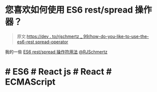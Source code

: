 # 您喜欢如何使用 ES6 rest/spread 操作器？

> 原文:[https://dev . to/rjschmertz _ 99/how-do-you-like-to-use-the-es6-rest spread-operator](https://dev.to/rjschmertz_99/how-do-you-like-to-use-the-es6-restspread-operator)

我的一些 [ES6 rest/spread 操作符用法](http://www.smartdevnow.com/2017/06/02/es6-restspread-operator-usage/)
[@RJSchmertz](https://twitter.com/RJSchmertz)

# # ES6 # React js # React # ECMAScript